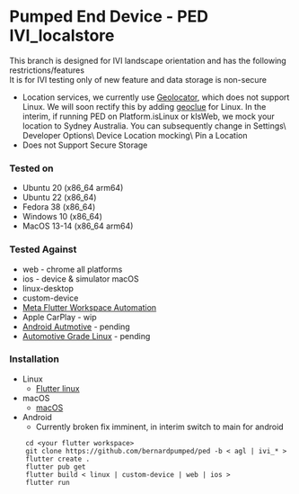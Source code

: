 # Pumped End Device - PED IVI_localstore

This branch is designed for IVI landscape orientation and has the following restrictions/features  
It is for IVI testing only of new feature and data storage is non-secure  


- Location services, we currently use [Geolocator](https://pub.dev/packages/geolocator), which does not support Linux. We will soon rectify this by adding [geoclue](https://pub.dev/packages/geoclue) for Linux. In the interim, if running PED on Platform.isLinux or kIsWeb, we mock your location to Sydney Australia. You can subsequently change in Settings\ Developer Options\ Device Location mocking\ Pin a Location
- Does not Support Secure Storage


### Tested on

  - Ubuntu 20 (x86_64 arm64)
  - Ubuntu 22 (x86_64)
  - Fedora 38 (x86_64)
  - Windows 10 (x86_64)
  - MacOS 13-14 (x86_64 arm64)

### Tested Against

  - web - chrome all platforms
  - ios - device & simulator macOS
  - linux-desktop
  - custom-device
  - [Meta Flutter Workspace Automation](https://github.com/meta-flutter/workspace-automation)
  - Apple CarPlay - wip
  - [Android Autmotive](https://source.android.com/docs/automotive/start/what_automotive) - pending
  - [Automotive Grade Linux](https://www.automotivelinux.org) - pending
  

### Installation
  - Linux 
    - [Flutter linux](https://docs.flutter.dev/get-started/install/linux)
  - macOS
    - [macOS](https://docs.flutter.dev/get-started/install/macos)
  -  Android
     - Currently broken fix imminent, in interim switch to main for android
 
```
    cd <your flutter workspace>
    git clone https://github.com/bernardpumped/ped -b < agl | ivi_* >
    flutter create .
    flutter pub get
    flutter build < linux | custom-device | web | ios >
    flutter run
```
